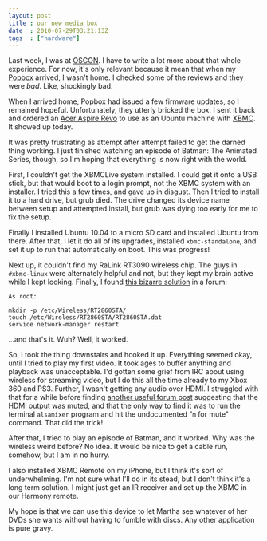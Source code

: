 ```yaml
---
layout: post
title : our new media box
date  : 2010-07-29T03:21:13Z
tags  : ["hardware"]
---
```

Last week, I was at [OSCON](http://oscon.com/).  I have to write a lot more
about that whole experience.  For now, it's only relevant because it mean that
when my [Popbox](http://popbox.com) arrived, I wasn't home.  I checked some of
the reviews and they were *bad*.  Like, shockingly bad.

When I arrived home, Popbox had issued a few firmware updates, so I remained
hopeful.  Unfortunately, they utterly bricked the box.  I sent it back and
ordered an [Acer Aspire
Revo](http://www.newegg.com/Product/Product.aspx?Item=N82E16883103266) to use
as an Ubuntu machine with [XBMC](http://xbmc.org/).  It showed up today.

It was pretty frustrating as attempt after attempt failed to get the darned
thing working.  I just finished watching an episode of Batman: The Animated
Series, though, so I'm hoping that everything is now right with the world.

First, I couldn't get the XBMCLive system installed.  I could get it onto a USB
stick, but that would boot to a login prompt, not the XBMC system with an
installer.  I tried this a few times, and gave up in disgust.  Then I tried to
install it to a hard drive, but grub died.  The drive changed its device name
between setup and attempted install, but grub was dying too early for me to fix
the setup.

Finally I installed Ubuntu 10.04 to a micro SD card and installed Ubuntu from
there.  After that, I let it do all of its upgrades, installed
`xbmc-standalone`, and set it up to run that automatically on boot.  This was
progress!

Next up, it couldn't find my RaLink RT3090 wireless chip.  The guys in
`#xbmc-linux` were alternately helpful and not, but they kept my brain active
while I kept looking.  Finally, I found [this bizarre
solution](https://bugs.launchpad.net/ubuntu/+source/linux/+bug/541620/comments/21)
in a forum:

    As root:

    mkdir -p /etc/Wireless/RT2860STA/
    touch /etc/Wireless/RT2860STA/RT2860STA.dat
    service network-manager restart

...and that's it.  Wuh?  Well, it worked.

So, I took the thing downstairs and hooked it up.  Everything seemed okay,
until I tried to play my first video.  It took ages to buffer anything and
playback was unacceptable.  I'd gotten some grief from IRC about using wireless
for streaming video, but I do this all the time already to my Xbox 360 and PS3.
Further, I wasn't getting any audio over HDMI.  I struggled with that for a
while before finding [another useful forum
post](http://www.uluga.ubuntuforums.org/showpost.php?p=8560765&postcount=9)
suggesting that the HDMI output was muted, and that the only way to find it was
to run the terminal `alsamixer` program and hit the undocumented "`m` for mute"
command.  That did the trick!

After that, I tried to play an episode of Batman, and it worked.  Why was the
wireless weird before?  No idea.  It would be nice to get a cable run, somehow,
but I am in no hurry.

I also installed XBMC Remote on my iPhone, but I think it's sort of
underwhelming.  I'm not sure what I'll do in its stead, but I don't think it's
a long term solution.  I might just get an IR receiver and set up the XBMC in
our Harmony remote.

My hope is that we can use this device to let Martha see whatever of her DVDs
she wants without having to fumble with discs.  Any other application is pure
gravy.

